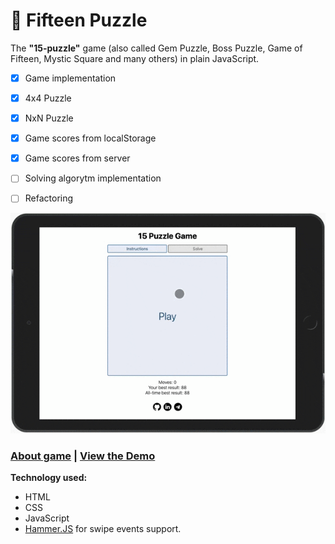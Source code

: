 # 🎲 Fifteen Puzzle
The **"15-puzzle"** game (also called Gem Puzzle, Boss Puzzle, Game of Fifteen, Mystic Square and many others) in plain JavaScript.

- [x] Game implementation 
- [x] 4x4 Puzzle
- [x] NxN Puzzle
- [x] Game scores from localStorage
- [x] Game scores from server
- [ ] Solving algorytm implementation
- [ ] Refactoring



![Demo](./img/fifteen-puzzle-demo.gif)

### [About game](https://en.wikipedia.org/wiki/15_puzzle) | [View the Demo](https://icherya.github.io/Fifteen-Puzzle/)

**Technology used:**
* HTML
* CSS
* JavaScript
* [Hammer.JS](https://hammerjs.github.io/) for swipe events support.
